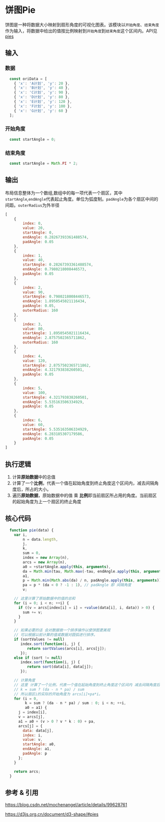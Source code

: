 # 饼图Pie

<RecoDemo>
  <Demo-Pie slot="demo" />
  <template slot="code-template">
    <<< @/docs/.vuepress/components/Demo/Pie.vue?template
  </template>
  <template slot="code-script">
    <<< @/docs/.vuepress/components/Demo/Pie.vue?script
  </template>
  <template slot="code-style">
    <<< @/docs/.vuepress/components/Demo/Pie.vue?style
  </template>
</RecoDemo>

饼图是一种将数据大小映射到扇形角度的可视化图表。该模块以`开始角度`、`结束角度`作为输入，将数据中给出的值按比例映射到`开始角度`到`结束角度`这个区间内。API见[pies](https://d3js.org.cn/document/d3-shape/#pies)

## 输入

### 数据

```javascript
  const oriData = [
    { 'x': 'A计划', 'y': 20 },
    { 'x': 'B计划', 'y': 40 },
    { 'x': 'C计划', 'y': 90 },
    { 'x': 'D计划', 'y': 80 },
    { 'x': 'E计划', 'y': 120 },
    { 'x': 'F计划', 'y': 100 },
    { 'x': 'G计划', 'y': 60 }
  ];
```

### 开始角度

```javascript
  const startAngle = 0;
```

### 结束角度

```javascript
  const startAngle = Math.PI * 2;
```

## 输出

布局信息整体为一个数组,数组中的每一项代表一个扇区，其中`startAngle`,`endAngle`代表起止角度。单位为弧度制。`padAngle`为各个扇区中间的间距。`outerRadius`为外半径

```javascript
[
    {
        index: 0,
        value: 20,
        startAngle: 0,
        endAngle: 0.28267393361488574,
        padAngle: 0.05
    },
    {
        index: 1,
        value: 40,
        startAngle: 0.28267393361488574,
        endAngle: 0.7980218008446573,
        padAngle: 0.05
    },
    {
        index: 2,
        value: 90,
        startAngle: 0.7980218008446573,
        endAngle: 1.8950545021116434,
        padAngle: 0.05,
        outerRadius: 160
    },
    {
        index: 3,
        value: 80,
        startAngle: 1.8950545021116434,
        endAngle: 2.8757502365711862,
        outerRadius: 160
    },
    {
        index: 4,
        value: 120,
        startAngle: 2.8757502365711862,
        endAngle: 4.321793838260501,
        padAngle: 0.05
    },
    {
        index: 5,
        value: 100,
        startAngle: 4.321793838260501,
        endAngle: 5.535163506334929,
        padAngle: 0.05
    },
    {
        index: 6,
        value: 60,
        startAngle: 5.535163506334929,
        endAngle: 6.283185307179586,
        padAngle: 0.05
    }
]
```

## 执行逻辑

1. 计算**原始数据**中的总值
2. 计算了一个**比例**，代表一个值在起始角度到终止角度这个区间内，减去间隔角度后，所占的大小。
3. 遍历**原始数据**，原始数据中的值 乘 **比例**即当前扇区所占用的角度。当前扇区的起始角度为上一个扇区的终止角度

## 核心代码

```javascript
  function pie(data) {
    var i,
        n = data.length,
        j,
        k,
        sum = 0,
        index = new Array(n),
        arcs = new Array(n),
        a0 = +startAngle.apply(this, arguments),
        da = Math.min(tau, Math.max(-tau, endAngle.apply(this, arguments) - a0)), // endAngle
        a1,
        p = Math.min(Math.abs(da) / n, padAngle.apply(this, arguments)),
        pa = p * (da < 0 ? -1 : 1), // padAngle 即 间隔角度
        v;

    // 这里计算了原始数据中的值的总和
    for (i = 0; i < n; ++i) {
      if ((v = arcs[index[i] = i] = +value(data[i], i, data)) > 0) {
        sum += v;
      }
    }

    // 如果必要的话 会对数据做一个排序操作以使饼图更美观
    // 可以根据以前计算的值或数据对圆弧进行排序。
    if (sortValues != null)
       index.sort(function(i, j) {
          return sortValues(arcs[i], arcs[j]); 
       });
    else if (sort != null) 
       index.sort(function(i, j) {
          return sort(data[i], data[j]); 
       });

    // 计算角度
    // 这里 计算了一个比例，代表一个值在起始角度到终止角度这个区间内 减去间隔角度后 所占的大小
    // k = sum ? (da - n * pa) / sum
    // 所以扇区i的实际的开始角度为 arcs[i]+pa*i。
    for (i = 0,
         k = sum ? (da - n * pa) / sum : 0; i < n; ++i,
         a0 = a1) {
      j = index[i],
      v = arcs[j],
      a1 = a0 + (v > 0 ? v * k : 0) + pa,
      arcs[j] = {
        data: data[j],
        index: i,
        value: v,
        startAngle: a0,
        endAngle: a1,
        padAngle: p
      };
    }

    return arcs;
  }
```

## 参考 & 引用

https://blog.csdn.net/mochenangel/article/details/99628761

https://d3js.org.cn/document/d3-shape/#pies